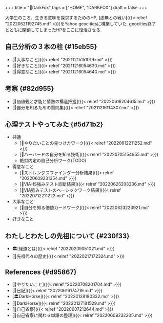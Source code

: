 +++
title = "🦊DarkFox"
tags = ["HOME", "DARKFOX"]
draft = false
+++

大学生のころ，生きる意味を探求するためのHP, [虚無との戦い]({{< relref "20220621192745.md" >}})をYahoo geocitiesに構築していた. geocities終了とともに閉鎖してしまったHPをここに復活させる.


## 自己分析の３本の柱 {#15eb55}

-   [🦊大事なこと]({{< relref "20211215151019.md" >}})
-   [🦊好きなこと]({{< relref "20211216054630.md" >}})
-   [🦊得意なこと]({{< relref "20211216054640.md" >}})


## 考察 {#82d955}

-   [🦊価値観と才能と情熱の構造把握]({{< relref "20220618204615.md" >}})
-   [🦊自分を知るための質問集]({{< relref "20211216114307.md" >}})


## 心理テストやってみた {#5d71b2}

-   共通
    -   [🦊やりたいことの見つけ方ワーク]({{< relref "20220612211252.md" >}})
    -   [🦊ハーバードの自分を知る技術]({{< relref "20220705154955.md" >}})
    -   絶対内定の自己分析ワーク(TODO)
-   得意なこと
    -   [🦊ストレングスファインダー分析結果]({{< relref "20220609231354.md" >}})
    -   [🦊VIA-IS強みテスト診断結果]({{< relref "20220626203236.md" >}})
    -   [🦊VIA強みテストのベーシックワーク結果]({{< relref "20220712211223.md" >}})
-   大事なこと
    -   [🦊自分を知る価値カードワーク]({{< relref "20220623223921.md" >}})
-   好きなこと


## わたしとわたしの先祖について {#230f33}

-   🏛[経道とは]({{< relref "20220209051021.md" >}})
-   [📂先祖代々の歴史]({{< relref "20220217172324.md" >}})


## References {#d95867}

-   [🔖やりたいこと]({{< relref "20220708201704.md" >}})
-   [📓日記]({{< relref "20220616174719.md" >}})
-   [🏛DarkHorse]({{< relref "20220128180332.md" >}})
-   [📝DarkHorse]({{< relref "20220127181529.md" >}})
-   [📝自己省察]({{< relref "20220607212644.md" >}})
-   [📝自己省察に関わる単語の整理]({{< relref "20220609232205.md" >}})
